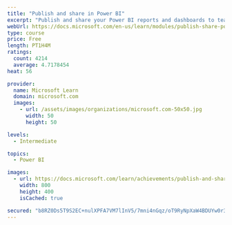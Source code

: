 ```yaml
---
title: "Publish and share in Power BI"
excerpt: "Publish and share your Power BI reports and dashboards to teammates in your organization or to everyone on the web."
webUrl: https://docs.microsoft.com/en-us/learn/modules/publish-share-power-bi/
type: course
price: Free
length: PT1H4M
ratings:
  count: 4214
  average: 4.7178454
heat: 56

provider:
  name: Microsoft Learn
  domain: microsoft.com
  images:
    - url: /assets/images/organizations/microsoft.com-50x50.jpg
      width: 50
      height: 50

levels:
  - Intermediate

topics:
  - Power BI

images:
  - url: https://docs.microsoft.com/learn/achievements/publish-and-share-with-power-bi-desktop-social.png
    width: 800
    height: 400
    isCached: true

secured: "b8RZ0Ds5T9S2EC+nulXPFA7VM7lInV5/7mni4nGqz/oT9RyNpXaW4BDUYw0r3bmC2Ud8BzYSB668VYLlUW+Mpn2nHzuG7M5G2D/tmPcIR/JrJDRNzGMSoXBdwhiMTsrcX628j/YefRSoN7pgYrlUzQJsUMJEH/G3fSSBJ3c3alnFVana1iR6hUu5/PxRAKYLzjOT4Ad4DmwdWqx4p3jm7kzWRL7cVZ1vkw6xPOdPzFeUIPO4vxZyCuP5Wn0L0YMarfGabvtAOiMqollCX6CHIygxlkgxeBSetqDlSZw4NxedMOgZyyqRuJoAtlLTv/v0wjPjQoiKmJz9vxYIvL0sFsOkD1H1oDxfxbBt/ACymhQnjxPNcp9s+18yQT+8uA/tzBRMwHOQ1XpvzvepRsWe+08sZ02XbPdYtf1T0vOENt4=;z6e7HDUByuK3NvAJ+vM/Bg=="
---
```


